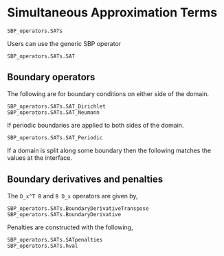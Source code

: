 # Simultaneous Approximation Terms

```@docs
SBP_operators.SATs
```


Users can use the generic SBP operator
```@docs
SBP_operators.SATs.SAT
```

## Boundary operators

The following are for boundary conditions on either side of the domain.
```@docs
SBP_operators.SATs.SAT_Dirichlet
SBP_operators.SATs.SAT_Neumann
```

If periodic boundaries are applied to both sides of the domain.
```@docs
SBP_operators.SATs.SAT_Periodic
```

If a domain is split along some boundary then the following matches the values at the interface.





## Boundary derivatives and penalties

The `D_x^T B` and `B D_x` operators are given by,
```@docs
SBP_operators.SATs.BoundaryDerivativeTranspose
SBP_operators.SATs.BoundaryDerivative
```

Penalties are constructed with the following,
```@docs
SBP_operators.SATs.SATpenalties
SBP_operators.SATs.hval
```


